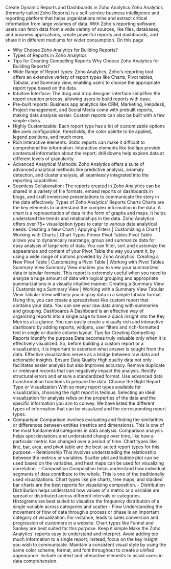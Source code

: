 Create Dynamic Reports and Dashboards in Zoho Analytics
Zoho Analytics (formerly called Zoho Reports) is a self-service business intelligence and reporting platform that helps organizations mine and extract critical information from large volumes of data. With Zoho's reporting software, users can fetch data from a wide variety of sources, like files, databases, and business applications, create powerful reports and dashboards, and share it in different mediums for wider consumption.
On this page
- Why Choose Zoho Analytics for Building Reports?
- Types of Reports in Zoho Analytics
- Tips for Creating Compelling Reports
Why Choose Zoho Analytics for Building Reports?
- Wide Range of Report types: Zoho Analytics, Zoho's reporting tool offers an extensive variety of report types like Charts, Pivot tables, Tabular, and Summary view, enabling users to choose the appropriate report type based on the data.
- Intuitive Interface: The drag and drop designer interface simplifies the report creation process, allowing users to build reports with ease.
- Pre-built reports: Business app analytics like CRM, Marketing, Helpdesk, Project management, and Social Media come with prebuilt reports, making data analysis easier. Custom reports can also be built with a few simple clicks.
- Highly Customizable: Each report type has a lot of customizable options like axes configuration, thresholds, the color palette to be applied, legend positions, and much more.
- Rich Interactive elements: Static reports can make it difficult to comprehend the information. Interactive elements like tooltips provide contextual information about the report; drill downs help explore data at different levels of granularity.
- Advanced Analytical Methods: Zoho Analytics offers a suite of advanced analytical methods like predictive analysis, anomaly detection, and cluster analysis, all seamlessly integrated into the reporting capabilities.
- Seamless Collaboration: The reports created in Zoho Analytics can be shared in a variety of file formats, embed reports or dashboards in blogs, and craft immersive presentations to communicate the story in the data effectively.
Types of Zoho Analytics' Reports
Charts
Charts are the key elements to understand the complex information in the data. A chart is a representation of data in the form of graphs and maps. It helps understand the trends and relationships in the data. Zoho Analytics offers over 75+ visualization types to cater to various data analytical needs.
Creating a New Chart | Applying Filters | Customizing a Chart | Working with Charts | Chart Types Primer
Pivot Tables
Pivot Table allows you to dynamically rearrange, group and summarize data for easy analysis of large sets of data. You can filter, sort and customize the appearance and content of your Pivot Table the way you want it, by using a wide range of options provided by Zoho Analytics.
Creating a New Pivot Table | Customizing a Pivot Table | Working with Pivot Tables
Summary View
Summary View enables you to view your summarized data in tabular formats. This report is extremely useful when you need to analyze a huge amount of data with logical grouping and appropriate summarizations in a visually intuitive manner.
Creating a Summary View | Customizing a Summary View | Working with a Summary View
Tabular View
Tabular View will help you display data in a simple tabular format. Using this, you can create a spreadsheet-like custom report that contains your data. You can see your raw data along with summaries and grouping.
Dashboards
A Dashboard is an effective way of organizing reports into a single page to have a quick insight into the Key Metrics at a glance. You can easily create a visually rich and interactive dashboard by adding reports, widgets, user filters and rich-formatted text in single or double column layout.
Tips for Creating Compelling Reports
Identify the purpose
Data becomes truly valuable only when it is effectively visualized. So, before building a custom report or a visualization, it is important to ascertain what answer is sought from the data. Effective visualization serves as a bridge between raw data and actionable insights.
Ensure Data Quality
High quality data not only facilitates easier analysis but also improves accuracy. Remove duplicate or irrelevant records that can negatively impact the analysis. Rectify structural errors and ensure a standardized format. Use advanced data transformation functions to prepare the data.
Choose the Right Report Type or Visualization
With so many report types available for visualization, choosing the right report is tedious. Selecting an ideal visualization for analysis relies on the properties of the data and the specific information you aim to convey. We have listed the different types of information that can be visualized and the corresponding report types.
- Comparison
Comparison involves evaluating and finding the similarities or differences between entities (metrics and dimensions). This is one of the most fundamental categories in data analysis. Comparison analysis helps spot deviations and understand change over time, like how a particular metric has changed over a period of time. Chart types like line, bar, area, and pivot table are the best-suited report types for this purpose. - Relationship
This involves understanding the relationship between the metrics or variables. Scatter plot and bubble plot can be used based on the variables, and heat maps can be used for visualizing correlation. - Composition
Composition helps understand how individual segments of data contribute to the whole. This is one of the traditionally used visualizations. Chart types like pie charts, tree maps, and stacked bar charts are the best reports for visualizing composition. - Distribution
Distribution helps understand how values of a metric or a variable are spread or distributed across different intervals or categories. Histograms are best suited to visualize the frequency distribution of a single variable across categories and scatter - Flow
Understanding the movement or flow of data through a process or phase is an important category of visualization. For instance, leads to sales conversion and progression of customers in a website. Chart types like Funnel and Sankey are best suited for this purpose.
Keep it simple
Make the Zoho Analytics' reports easy to understand and interpret. Avoid adding too much information to a single report; instead, focus on the key insight you wish to communicate. Maintain a consistent visual style by using the same color scheme, format, and font throughout to create a unified appearance. Include context and interactive elements to assist users in data comprehension.